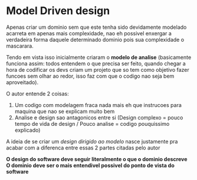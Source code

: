 # Model Driven design
Apenas criar um dominio sem que este tenha sido devidamente modelado acarreta em apenas mais complexidade, nao eh possivel enxergar a verdadeira forma daquele determinado dominio pois sua complexidade o mascarara.

Tendo em vista isso inicialmente criaram o **modelo de analise** (basicamente funciona assim: todos entendem o que precisa ser feito, quando chegar a hora de codificar os devs criam um projeto que so tem como objetivo fazer funcoes sem olhar ao redor, isso faz com que o codigo nao seja bem aproveitado).

O autor entende 2 coisas:

1. Um codigo com modelagem fraca nada mais eh que instrucoes para maquina que nao se explicam muito bem
2. Analise e design sao antagonicos entre si (Design complexo = pouco tempo de vida de design / Pouco analise = codigo pouquissimo explicado)

A ideia de se criar um _design dirigido ao modelo_ nasce justamente pra acabar com a diferenca entre essas 2 partes citadas pelo autor

**O design do software deve seguir literalmente o que o dominio descreve**
**O dominio deve ser o mais entendivel possivel do ponto de vista do software**